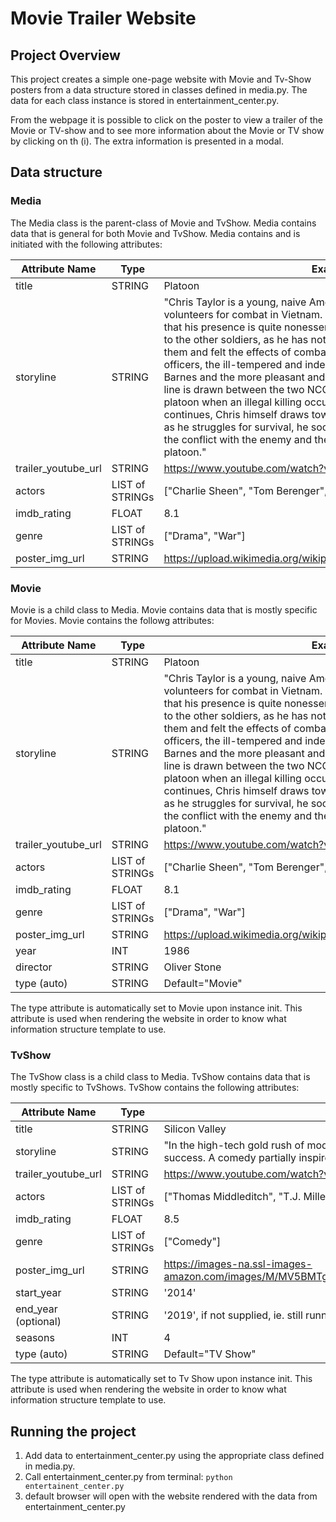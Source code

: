 # Movie Trailer Website

## Project Overview

This project creates a simple one-page website with Movie and Tv-Show
posters from a data structure stored in classes defined in media.py.
The data for each class instance is stored in entertainment_center.py.

From the webpage it is possible to click on the poster to view a
trailer of the Movie or TV-show and to see more information about
the Movie or TV show by clicking on th (i). The extra information
is presented in a modal.

## Data structure
### Media
 The Media class is the parent-class of Movie and TvShow.
 Media contains data that is general for both Movie and TvShow.
 Media contains and is initiated with the following attributes:

 |Attribute Name     | Type          |    Example    |
 |-------------------|---------------|---------------|
 |title              |STRING         |Platoon        |
 |storyline          |STRING         |"Chris Taylor is a young, naive American who gives upcollege and volunteers for combat in Vietnam. Upon arrival, he quickly discovers that his presence is quite nonessential, and is considered insignificant to the other soldiers, as he has not fought for as long as the rest of them and felt the effects of combat. Chris has two non-commissioned officers, the ill-tempered and indestructible Staff Sergeant Robert Barnes and the more pleasant and cooperative Sergeant Elias Grodin. A line is drawn between the two NCOs and a number of men in the platoon when an illegal killing occurs during a village raid. As the war continues, Chris himself draws towards psychological meltdown. And as he struggles for survival, he soon realizes he is fighting two battles, the conflict with the enemy and the conflict between the men within his platoon."|
 |trailer_youtube_url| STRING        | https://www.youtube.com/watch?v=AykiF9YYF2U|
 |actors             |LIST of STRINGs| ["Charlie Sheen", "Tom Berenger", "Willem Dafoe"]|
 |imdb_rating        |FLOAT          | 8.1            |
 |genre              |LIST of STRINGs|["Drama", "War"]|
 |poster_img_url     |STRING         |https://upload.wikimedia.org/wikipedia/en/a/a9/Platoon_posters_86.jpg|

### Movie
Movie is a child class to Media. Movie contains data that is
mostly specific for Movies.
Movie contains the followg attributes:

 |Attribute Name     | Type          |    Example    |
 |-------------------|---------------|---------------|
 |title              |STRING         |Platoon        |
 |storyline          |STRING         |"Chris Taylor is a young, naive American who gives upcollege and volunteers for combat in Vietnam. Upon arrival, he quickly discovers that his presence is quite nonessential, and is considered insignificant to the other soldiers, as he has not fought for as long as the rest of them and felt the effects of combat. Chris has two non-commissioned officers, the ill-tempered and indestructible Staff Sergeant Robert Barnes and the more pleasant and cooperative Sergeant Elias Grodin. A line is drawn between the two NCOs and a number of men in the platoon when an illegal killing occurs during a village raid. As the war continues, Chris himself draws towards psychological meltdown. And as he struggles for survival, he soon realizes he is fighting two battles, the conflict with the enemy and the conflict between the men within his platoon."|
 |trailer_youtube_url| STRING        | https://www.youtube.com/watch?v=AykiF9YYF2U|
 |actors             |LIST of STRINGs| ["Charlie Sheen", "Tom Berenger", "Willem Dafoe"]|
 |imdb_rating        |FLOAT          | 8.1            |
 |genre              |LIST of STRINGs|["Drama", "War"]|
 |poster_img_url     |STRING         |https://upload.wikimedia.org/wikipedia/en/a/a9/Platoon_posters_86.jpg|
 |year               |INT            | 1986           |
 |director           |STRING         |Oliver Stone|
 |type (auto)        |STRING         |Default="Movie"|

 The type attribute is automatically set to Movie upon instance init.
 This attribute is used when rendering the website in order to know
 what information structure template to use.

### TvShow
The TvShow class is a child class to Media. TvShow contains data that is
mostly specific to TvShows.
TvShow contains the following attributes:

 |Attribute Name     | Type          |    Example    |
 |-------------------|---------------|---------------|
 |title              |STRING         |Silicon Valley  |
 |storyline          |STRING         |"In the high-tech gold rush of modern Silicon Valley, the people most qualified to succeed are the least capable of handling success. A comedy partially inspired by Mike Judge's own experiences as a Silicon Valley engineer in the late 1980s."|
 |trailer_youtube_url| STRING        | https://www.youtube.com/watch?v=r8sCCf82Nf8|
 |actors             |LIST of STRINGs| ["Thomas Middleditch", "T.J. Miller", "Josh Brener", "Martin Starr", "Kumail Nanjiani", "Amanda Crew"]|
 |imdb_rating        |FLOAT          | 8.5            |
 |genre              |LIST of STRINGs|["Comedy"]|
 |poster_img_url     |STRING         |https://images-na.ssl-images-amazon.com/images/M/MV5BMTgwNTUzNzIxM15BMl5BanBnXkFtZTgwMzQ1NTk2ODE@._V1_UX182_CR0,0,182,268_AL_.jpg|
 |start_year         |STRING         |'2014'|
 |end_year (optional)|STRING         |'2019', if not supplied, ie. still running attibute value is set to None|
 |seasons            |INT            |4|
 |type  (auto)       |STRING         |Default="TV Show"|

 The type attribute is automatically set to Tv Show upon instance init.
 This attribute is used when rendering the website in order to know
 what information structure template to use.

## Running the project
1. Add data to entertainment_center.py using the appropriate class
defined in media.py.
2. Call entertainment_center.py from terminal:
`python entertainent_center.py`
3. default browser will open with the website rendered with the data
from entertainment_center.py